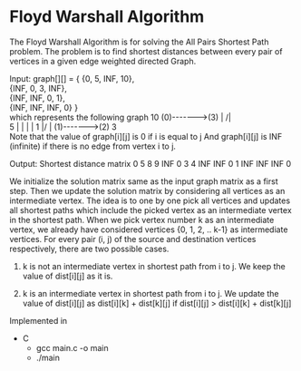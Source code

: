 # Floyd Warshall Algorithm
The Floyd Warshall Algorithm is for solving the All Pairs Shortest Path problem. The problem is to find shortest distances between every pair of vertices in a given edge weighted directed Graph.

Input:
       graph[][] = { {0,   5,  INF, 10},                                                                                         
                    {INF,  0,  3,  INF},                     
                    {INF, INF, 0,   1},                     
                    {INF, INF, INF, 0} }            
which represents the following graph
             10
       (0)------->(3)
        |         /|\
      5 |          |
        |          | 1
       \|/         |
       (1)------->(2)
            3       
Note that the value of graph[i][j] is 0 if i is equal to j 
And graph[i][j] is INF (infinite) if there is no edge from vertex i to j.

Output:
Shortest distance matrix
      0      5      8      9
    INF      0      3      4
    INF    INF      0      1
    INF    INF    INF      0 
    


We initialize the solution matrix same as the input graph matrix as a first step. Then we update the solution matrix by considering all vertices as an intermediate vertex. The idea is to one by one pick all vertices and updates all shortest paths which include the picked vertex as an intermediate vertex in the shortest path. When we pick vertex number k as an intermediate vertex, we already have considered vertices {0, 1, 2, .. k-1} as intermediate vertices. For every pair (i, j) of the source and destination vertices respectively, there are two possible cases.

1) k is not an intermediate vertex in shortest path from i to j. We keep the value of dist[i][j] as it is.

2) k is an intermediate vertex in shortest path from i to j. We update the value of dist[i][j] as dist[i][k] + dist[k][j] if dist[i][j] > dist[i][k] + dist[k][j]

Implemented in
  * C
    * gcc main.c -o main
    * ./main
    
    
 
